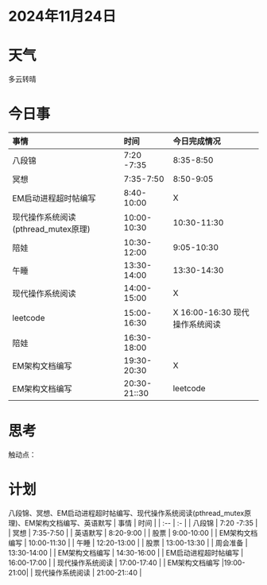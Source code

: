 # 2024年11月24日
# 天气
多云转晴
# 今日事
| 事情  | 时间 |今日完成情况|
| :-- | :- |:-|
| 八段锦 | 7:20 -7:35 |8:35-8:50|
| 冥想 | 7:35-7:50 |8:50-9:05|
| EM启动进程超时帖编写 | 8:40-10:00 |X|
| 现代操作系统阅读(pthread_mutex原理) | 10:00-10:30 |10:30-11:30|
| 陪娃  | 10:30-12:00 |9:05-10:30|
| 午睡  | 13:30-14:00 |13:30-14:30|
| 现代操作系统阅读 | 14:00-15:00 |X|
| leetcode | 15:00-16:30 |X 16:00-16:30 现代操作系统阅读|
|  陪娃 | 16:30-18:00 ||
| EM架构文档编写 |19:30-20:30|X|
| EM架构文档编写  | 20:30-21::30 |leetcode|
# 思考
触动点：

# 计划
八段锦、冥想、EM启动进程超时帖编写、现代操作系统阅读(pthread_mutex原理)、EM架构文档编写、英语默写
| 事情  | 时间 |
| :-- | :- |
| 八段锦 | 7:20 -7:35 |
| 冥想 | 7:35-7:50 |
| 英语默写 | 8:20-9:00 |
| 股票 | 9:00-10:00 |
| EM架构文档编写 | 10:00-11:30 |
| 午睡  | 12:20-13:00 |
| 股票  | 13:00-13:30 |
| 周会准备  | 13:30-14:00 |
| EM架构文档编写 | 14:30-16:00 |
| EM启动进程超时帖编写 | 16:00-17:00 |
| 现代操作系统阅读 | 17:00-17:40 |
| EM架构文档编写 |19:00-21:00|
| 现代操作系统阅读  | 21:00-21::40 |


